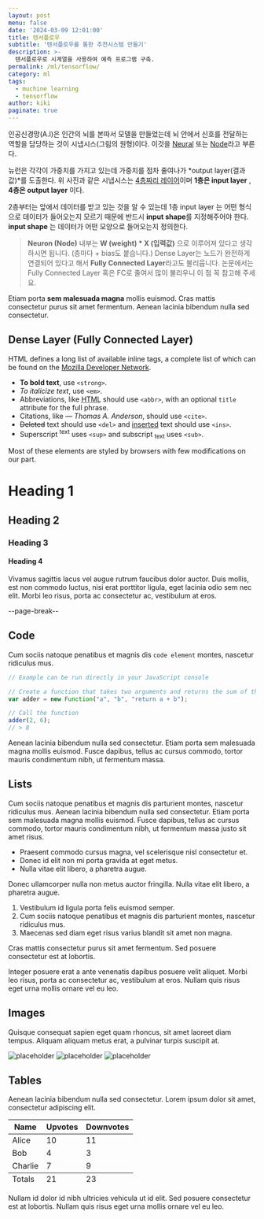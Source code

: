 ```yaml
---
layout: post
menu: false
date: '2024-03-09 12:01:00'
title: 텐서플로우
subtitle: '텐서플로우를 통한 추천시스템 만들기'
description: >-
  텐서플로우로 시계열을 사용하여 예측 프로그램 구축.
permalink: /ml/tensorflow/
category: ml
tags:
  - muchine learning
  - tensorflow
author: kiki
paginate: true
---
```


인공신경망(A.I)은 인간의 뇌를 본따서 모델을 만들었는데 뇌 안에서 신호를 전달하는 역할을 담당하는 것이 시냅시스(그림의 원형)이다. 이것을 <a href="#">Neural</a> 또는 <a href="#">Node</a>라고 부른다.

뉴런은 각각이 가중치를 가지고 있는데 가중치를 점차 줄여나가 *output layer(결과값)*를 도출한다.
위 사진과 같은 시냅시스는 <a href="#">4층짜리 레이어</a>이며 **1층은 input layer** , **4층은 output layer** 이다.

2층부터는 앞에서 데이터를 받고 있는 것을 알 수 있는데 1층 input layer 는 어떤 형식으로 데이터가 들어오는지 모르기 때문에 반드시 **input shape**를 지정해주어야 한다. **input shape** 는 데이터가 어떤 모양으로 들어오는지 정의한다.

> **Neuron (Node)** 내부는 **W (weight) * X (입력값)** 으로 이루어져 있다고 생각하시면 됩니다. (층마다 + bias도 붙습니다.)
> Dense Layer는 노드가 완전하게 연결되어 있다고 해서 **Fully Connected Layer**라고도 불리웁니다.
논문에서는 Fully Connected Layer 혹은 FC로 줄여서 많이 불리우니 이 점 꼭 참고해 주세요.

Etiam porta **sem malesuada magna** mollis euismod. Cras mattis consectetur purus sit amet fermentum. Aenean lacinia bibendum nulla sed consectetur.

## Dense Layer (Fully Connected Layer)

HTML defines a long list of available inline tags, a complete list of which can be found on the [Mozilla Developer Network](https://developer.mozilla.org/en-US/docs/Web/HTML/Element).

* **To bold text**, use `<strong>`.
* *To italicize text*, use `<em>`.
* Abbreviations, like <abbr title="HyperText Markup Langage">HTML</abbr> should use `<abbr>`, with an optional `title` attribute for the full phrase.
* Citations, like <cite>&mdash; Thomas A. Anderson</cite>, should use `<cite>`.
* <del>Deleted</del> text should use `<del>` and <ins>inserted</ins> text should use `<ins>`.
* Superscript <sup>text</sup> uses `<sup>` and subscript <sub>text</sub> uses `<sub>`.

Most of these elements are styled by browsers with few modifications on our part.

# Heading 1

## Heading 2

### Heading 3

#### Heading 4

Vivamus sagittis lacus vel augue rutrum faucibus dolor auctor. Duis mollis, est non commodo luctus, nisi erat porttitor ligula, eget lacinia odio sem nec elit. Morbi leo risus, porta ac consectetur ac, vestibulum at eros.

--page-break--

## Code

Cum sociis natoque penatibus et magnis dis `code element` montes, nascetur ridiculus mus.

```js
// Example can be run directly in your JavaScript console

// Create a function that takes two arguments and returns the sum of those arguments
var adder = new Function("a", "b", "return a + b");

// Call the function
adder(2, 6);
// > 8
```

Aenean lacinia bibendum nulla sed consectetur. Etiam porta sem malesuada magna mollis euismod. Fusce dapibus, tellus ac cursus commodo, tortor mauris condimentum nibh, ut fermentum massa.

## Lists

Cum sociis natoque penatibus et magnis dis parturient montes, nascetur ridiculus mus. Aenean lacinia bibendum nulla sed consectetur. Etiam porta sem malesuada magna mollis euismod. Fusce dapibus, tellus ac cursus commodo, tortor mauris condimentum nibh, ut fermentum massa justo sit amet risus.

* Praesent commodo cursus magna, vel scelerisque nisl consectetur et.
* Donec id elit non mi porta gravida at eget metus.
* Nulla vitae elit libero, a pharetra augue.

Donec ullamcorper nulla non metus auctor fringilla. Nulla vitae elit libero, a pharetra augue.

1. Vestibulum id ligula porta felis euismod semper.
2. Cum sociis natoque penatibus et magnis dis parturient montes, nascetur ridiculus mus.
3. Maecenas sed diam eget risus varius blandit sit amet non magna.

Cras mattis consectetur purus sit amet fermentum. Sed posuere consectetur est at lobortis.

Integer posuere erat a ante venenatis dapibus posuere velit aliquet. Morbi leo risus, porta ac consectetur ac, vestibulum at eros. Nullam quis risus eget urna mollis ornare vel eu leo.

## Images

Quisque consequat sapien eget quam rhoncus, sit amet laoreet diam tempus. Aliquam aliquam metus erat, a pulvinar turpis suscipit at.

![placeholder](https://placehold.it/800x400 "Large example image") ![placeholder](https://placehold.it/400x200 "Medium example image") ![placeholder](https://placehold.it/200x200 "Small example image")

## Tables

Aenean lacinia bibendum nulla sed consectetur. Lorem ipsum dolor sit amet, consectetur adipiscing elit.

<table>
  <thead>
    <tr>
      <th>Name</th>
      <th>Upvotes</th>
      <th>Downvotes</th>
    </tr>
  </thead>
  <tfoot>
    <tr>
      <td>Totals</td>
      <td>21</td>
      <td>23</td>
    </tr>
  </tfoot>
  <tbody>
    <tr>
      <td>Alice</td>
      <td>10</td>
      <td>11</td>
    </tr>
    <tr>
      <td>Bob</td>
      <td>4</td>
      <td>3</td>
    </tr>
    <tr>
      <td>Charlie</td>
      <td>7</td>
      <td>9</td>
    </tr>
  </tbody>
</table>

Nullam id dolor id nibh ultricies vehicula ut id elit. Sed posuere consectetur est at lobortis. Nullam quis risus eget urna mollis ornare vel eu leo.
